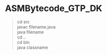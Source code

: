 # ASMBytecode_GTP_DK
> cd src \
> javac filename.java \
> java filename \
> cd .. \
> cd bin \
> java classname
